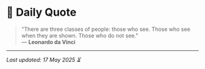# 📜 Daily Quote

> "There are three classes of people: those who see. Those who see when they are shown. Those who do not see."  
> — **Leonardo da Vinci**

---

_Last updated: 17 May 2025 ⏳_
